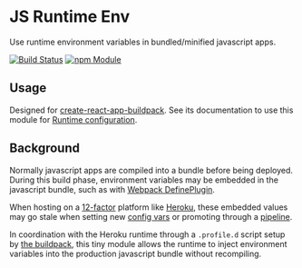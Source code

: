 JS Runtime Env
=====================
Use runtime environment variables in bundled/minified javascript apps.

[![Build Status](https://travis-ci.org/trevorharwell/js-runtime-env.svg?branch=master)](https://travis-ci.org/trevorharwell/js-runtime-env)
[![npm Module](https://img.shields.io/npm/v/js-runtime-env.svg)](https://www.npmjs.com/package/js-runtime-env)

Usage
-----

Designed for [create-react-app-buildpack](https://github.com/mars/create-react-app-buildpack). See its documentation to use this module for [Runtime configuration](https://github.com/mars/create-react-app-buildpack/blob/master/README.md#environment-variables).

Background
-----------

Normally javascript apps are compiled into a bundle before being deployed. During this build phase, environment variables may be embedded in the javascript bundle, such as with [Webpack DefinePlugin](https://webpack.github.io/docs/list-of-plugins.html#defineplugin).

When hosting on a [12-factor](https://12factor.net) platform like [Heroku](https://www.heroku.com), these embedded values may go stale when setting new [config vars](https://devcenter.heroku.com/articles/config-vars) or promoting through a [pipeline](https://devcenter.heroku.com/articles/pipelines).

In coordination with the Heroku runtime through a `.profile.d` script setup by [the buildpack](https://github.com/mars/create-react-app-buildpack), this tiny module allows the runtime to inject environment variables into the production javascript bundle without recompiling.
